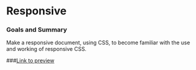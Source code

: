 # Responsive

### Goals and Summary
Make a responsive document, using CSS, to become familiar with the use and working of responsive CSS.

###[Link to preview](https://rafswiggers.github.io/responsive/)
